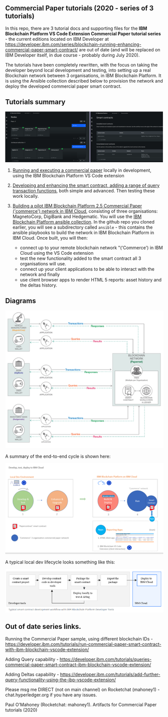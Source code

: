 ## Commercial Paper tutorials (2020 - series of 3 tutorials)


In this repo, there are 3 tutorial docs and supporting files for the  **IBM Blockchain Platform VS Code Extension Commercial Paper tutorial series**  - the current editions located on IBM Developer at https://developer.ibm.com/series/blockchain-running-enhancing-commercial-paper-smart-contract/ are out of date (and will be replaced on IBM Developer itself, in due course - probably during July 2020).

The tutorials have been completely rewritten, with the focus on taking the developer beyond local development and testing, into setting up a real Blockchain network between 3 organisations, in IBM Blockchain Platform. It is using the Ansible collection described below to provision the network and deploy the developed commercial paper smart contract.

## Tutorials summary

![Overview](/img/main/ibp-console.png)

1. [Running and executing a commercial paper](https://github.com/mahoney1/commercialpaper/blob/master/tutorial1-run-commercial-paper-smart-contract-with-ibm-blockchain-vscode-extension.md) locally in development, using the IBM Blockchain Platform VS Code extension
2. [Developing and enhancing the smart contract, adding a range of query transaction functions](https://github.com/mahoney1/commercialpaper/blob/master/tutorial2-queries-commercial-paper-smart-contract-ibm-blockchain-vscode-extension.md), both simple and advanced. Then testing these work locally.
3. [Building a pilot IBM Blockchain Platform 2.5  Commercial Paper ('commerce') network in IBM Cloud](https://github.com/mahoney1/commercialpaper/blob/master/tutorial3-create-ibp-ibmcloud-network-with-ansible.md), consisting of three organisations: MagnetoCorp, DigiBank and Hedgematic. You will use the [IBM Blockchain Platform ansible collection](https://ibm-blockchain.github.io/ansible-collection/). In the github repo you cloned earlier, you will see a subdirectory called `ansible` - this contains the ansible playbooks to build the network in IBM Blockchain Platform in IBM Cloud. Once built, you will then:

    - connect up to your remote blockchain network "('Commerce') in IBM Cloud using the VS Code extension
    - test the new functionality added to the smart contract all 3 organisations will use.  
    - connect up your client applications to be able to interact with the network and finally
    - use client browser apps to render HTML 5 reports: asset history and the deltas history.

## Diagrams

![Overview](/img/main/reduced-overview.png)


A summary of the end-to-end cycle is shown here:

![End-to-End Flow; Dev -> IBM Blockchain Platform in IBM Cloud](/img/main/dev-overview.png)
    
    
A typical local dev lifecycle looks something like this:

![Local Dev Cycle](/img/main/typical-dev.png)





## Out of date series links.

Running the Commercial Paper sample, using different blockchain IDs - https://developer.ibm.com/tutorials/run-commercial-paper-smart-contract-with-ibm-blockchain-vscode-extension/

Adding Query capability - https://developer.ibm.com/tutorials/queries-commercial-paper-smart-contract-ibm-blockchain-vscode-extension/

Adding Deltas capability - https://developer.ibm.com/tutorials/add-further-query-functionality-using-the-ibp-vscode-extension/

Please msg me DIRECT (not on main channel) on Rocketchat (mahoney1) - chat.hyperledger.org if you have any issues.

Paul O'Mahoney (Rocketchat: mahoney1).
Artifacts for Commercial Paper tutorials (2020)
